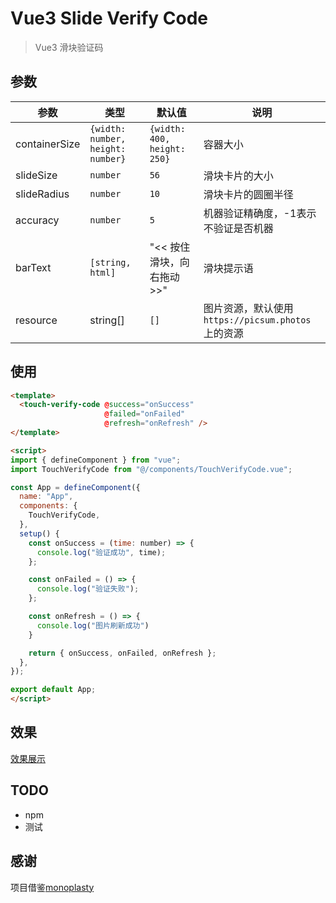 # Vue3 Slide Verify Code
> Vue3 滑块验证码

## 参数

| 参数          | 类型                              | 默认值                                 | 说明                                              |
| ------------- | --------------------------------- | -------------------------------------- | ------------------------------------------------- |
| containerSize | `{width: number, height: number}` | `{width: 400, height: 250}   `         | 容器大小                                          |
| slideSize     | `number`                          | `56`                                   | 滑块卡片的大小                                    |
| slideRadius   | `number`                          | `10`                                   | 滑块卡片的圆圈半径                                |
| accuracy      | `number`                          | `5`                                    | 机器验证精确度，-1表示不验证是否机器              |
| barText       | `[string, html]`                  | "&lt;&lt; 按住滑块，向右拖动 &gt;&gt;" | 滑块提示语                                        |
| resource      | string[]                          | `[]`                                   | 图片资源，默认使用`https://picsum.photos`上的资源 |

## 使用
```html
<template>
  <touch-verify-code @success="onSuccess"
                     @failed="onFailed"
                     @refresh="onRefresh" />
</template>

<script>
import { defineComponent } from "vue";
import TouchVerifyCode from "@/components/TouchVerifyCode.vue";

const App = defineComponent({
  name: "App",
  components: {
    TouchVerifyCode,
  },
  setup() {
    const onSuccess = (time: number) => {
      console.log("验证成功", time);
    };

    const onFailed = () => {
      console.log("验证失败");
    };

    const onRefresh = () => {
      console.log("图片刷新成功")
    }

    return { onSuccess, onFailed, onRefresh };
  },
});

export default App;
</script>
```

## 效果

[效果展示](http://normal-image.xiaovv-web.com/normal/2020-12-08-verify-code-gif.gif)

## TODO
 - npm
 - 测试

## 感谢
项目借鉴[monoplasty](https://github.com/monoplasty/vue-monoplasty-slide-verify)